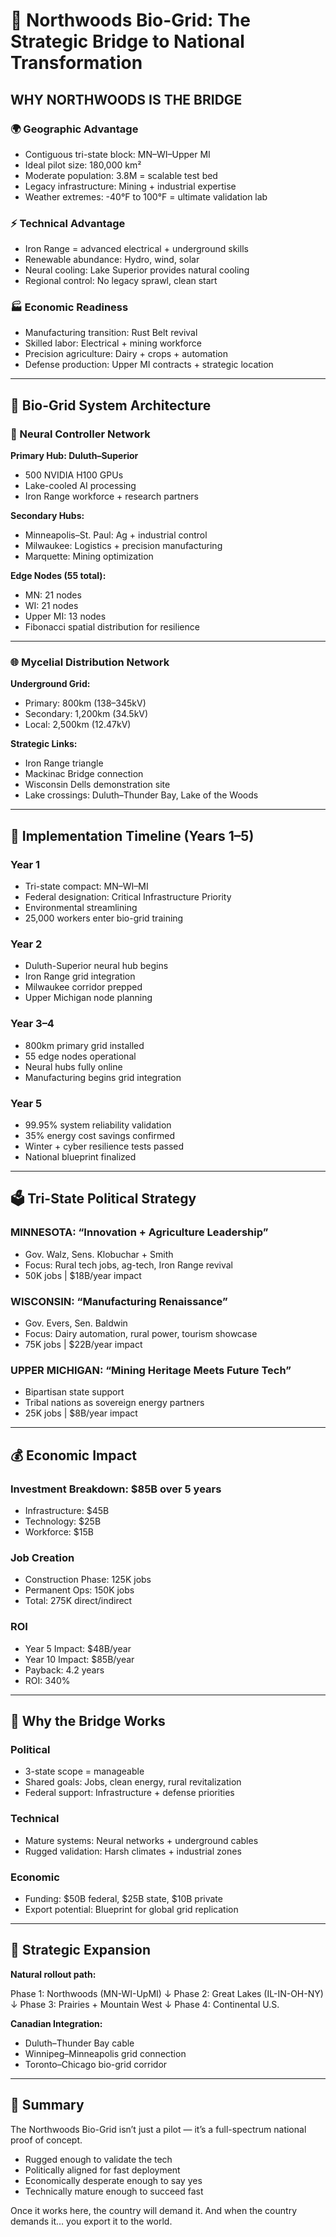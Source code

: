 # 🌲 Northwoods Bio-Grid: The Strategic Bridge to National Transformation

## WHY NORTHWOODS IS THE BRIDGE

### 🌍 Geographic Advantage
- Contiguous tri-state block: MN–WI–Upper MI
- Ideal pilot size: 180,000 km²
- Moderate population: 3.8M = scalable test bed
- Legacy infrastructure: Mining + industrial expertise
- Weather extremes: -40°F to 100°F = ultimate validation lab

### ⚡ Technical Advantage
- Iron Range = advanced electrical + underground skills
- Renewable abundance: Hydro, wind, solar
- Neural cooling: Lake Superior provides natural cooling
- Regional control: No legacy sprawl, clean start

### 🏭 Economic Readiness
- Manufacturing transition: Rust Belt revival
- Skilled labor: Electrical + mining workforce
- Precision agriculture: Dairy + crops + automation
- Defense production: Upper MI contracts + strategic location

---

## 🔧 Bio-Grid System Architecture

### 🧠 Neural Controller Network

**Primary Hub: Duluth–Superior**
- 500 NVIDIA H100 GPUs
- Lake-cooled AI processing
- Iron Range workforce + research partners

**Secondary Hubs:**
- Minneapolis–St. Paul: Ag + industrial control
- Milwaukee: Logistics + precision manufacturing
- Marquette: Mining optimization

**Edge Nodes (55 total):**
- MN: 21 nodes
- WI: 21 nodes
- Upper MI: 13 nodes
- Fibonacci spatial distribution for resilience

---

### 🌐 Mycelial Distribution Network

**Underground Grid:**
- Primary: 800km (138–345kV)
- Secondary: 1,200km (34.5kV)
- Local: 2,500km (12.47kV)

**Strategic Links:**
- Iron Range triangle
- Mackinac Bridge connection
- Wisconsin Dells demonstration site
- Lake crossings: Duluth–Thunder Bay, Lake of the Woods

---

## 📅 Implementation Timeline (Years 1–5)

### Year 1
- Tri-state compact: MN–WI–MI
- Federal designation: Critical Infrastructure Priority
- Environmental streamlining
- 25,000 workers enter bio-grid training

### Year 2
- Duluth-Superior neural hub begins
- Iron Range grid integration
- Milwaukee corridor prepped
- Upper Michigan node planning

### Year 3–4
- 800km primary grid installed
- 55 edge nodes operational
- Neural hubs fully online
- Manufacturing begins grid integration

### Year 5
- 99.95% system reliability validation
- 35% energy cost savings confirmed
- Winter + cyber resilience tests passed
- National blueprint finalized

---

## 🗳️ Tri-State Political Strategy

### MINNESOTA: “Innovation + Agriculture Leadership”
- Gov. Walz, Sens. Klobuchar + Smith
- Focus: Rural tech jobs, ag-tech, Iron Range revival
- 50K jobs | $18B/year impact

### WISCONSIN: “Manufacturing Renaissance”
- Gov. Evers, Sen. Baldwin
- Focus: Dairy automation, rural power, tourism showcase
- 75K jobs | $22B/year impact

### UPPER MICHIGAN: “Mining Heritage Meets Future Tech”
- Bipartisan state support
- Tribal nations as sovereign energy partners
- 25K jobs | $8B/year impact

---

## 💰 Economic Impact

### Investment Breakdown: $85B over 5 years

- Infrastructure: $45B
- Technology: $25B
- Workforce: $15B

### Job Creation
- Construction Phase: 125K jobs
- Permanent Ops: 150K jobs
- Total: 275K direct/indirect

### ROI
- Year 5 Impact: $48B/year
- Year 10 Impact: $85B/year
- Payback: 4.2 years
- ROI: 340%

---

## 🧬 Why the Bridge Works

### Political
- 3-state scope = manageable
- Shared goals: Jobs, clean energy, rural revitalization
- Federal support: Infrastructure + defense priorities

### Technical
- Mature systems: Neural networks + underground cables
- Rugged validation: Harsh climates + industrial zones

### Economic
- Funding: $50B federal, $25B state, $10B private
- Export potential: Blueprint for global grid replication

---

## 🧠 Strategic Expansion

**Natural rollout path:**

Phase 1: Northwoods (MN-WI-UpMI)
↓
Phase 2: Great Lakes (IL-IN-OH-NY)
↓
Phase 3: Prairies + Mountain West
↓
Phase 4: Continental U.S.

**Canadian Integration:**
- Duluth–Thunder Bay cable
- Winnipeg–Minneapolis grid connection
- Toronto–Chicago bio-grid corridor

---

## 🏁 Summary

The Northwoods Bio-Grid isn’t just a pilot — it’s a full-spectrum national proof of concept.

- Rugged enough to validate the tech
- Politically aligned for fast deployment
- Economically desperate enough to say yes
- Technically mature enough to succeed fast

Once it works here, the country will demand it. And when the country demands it… you export it to the world.
